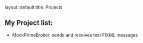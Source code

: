 layout: default
title: Projects
## My Project list: ##
* MockPrimeBroker: sends and receives test FIXML messages

